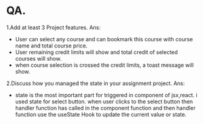 # QA.

1.Add at least 3 Project features.
Ans: 
- User can select any course and can bookmark this course with course name and total course price.
- User remaining credit limits will show and total credit of selected courses will show.
- when course selection is crossed the credit limits, a toast message will show.


2.Discuss how you managed the state in your assignment project.
Ans:
- state is the most important part for triggered in component of jsx,react. i used state for select button. when user clicks to the select button then handler function has called in the component function and then handler function use the useState Hook to update the current value or state.